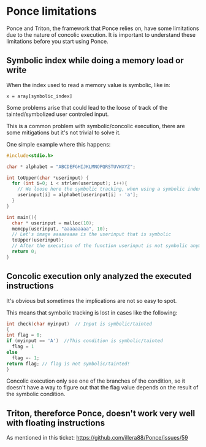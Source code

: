 # Ponce limitations

Ponce and Triton, the framework that Ponce relies on, have some limitations due to the nature of concolic execution. It is important to understand these limitations before you start using Ponce.


## Symbolic index while doing a memory load or write

When the index used to read a memory value is symbolic, like in:
```
x = aray[symbolic_index]
``` 
Some problems arise that could lead to the loose of track of the tainted/symbolized user controled input. 

This is a common problem with symbolic/concolic execution, there are some mitigations but it's not trivial to solve it. 

One simple example where this happens:
```c
#include<stdio.h>

char * alphabet = "ABCDEFGHIJKLMNOPQRSTUVWXYZ"; 

int toUpper(char *userinput) {
  for (int i=0; i < strlen(userinput); i++){
    // We loose here the symbolic tracking, when using a symbolic index to access non symbolic data, alphabet 
    userinput[i] = alphabet[userinput[i] - 'a'];
  }
}

int main(){
  char * userinput = malloc(10);
  memcpy(userinput, "aaaaaaaaa", 10); 
  // Let's image aaaaaaaaa is the userinput that is symbolic
  toUpper(userinput);
  // After the execution of the function userinput is not symbolic anymore
  return 0;
}
```

## Concolic execution only analyzed the executed instructions
It's obvious but sometimes the implications are not so easy to spot.

This means that symbolic tracking is lost in cases like the following:

```c
int check(char myinput)  // Input is symbolic/tainted
{
int flag = 0;
if (myinput == 'A')  //This condition is symbolic/tainted
  flag = 1
else
  flag =- 1;
return flag; // flag is not symbolic/tainted!
}
```

Concolic execution only see one of the branches of the condition, so it doesn't have a way to figure out that the flag value depends on the result of the symbolic condition.


## Triton, thereforce Ponce, doesn't work very well with floating instructions
As mentioned in this ticket:
https://github.com/illera88/Ponce/issues/59